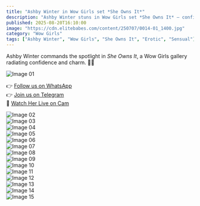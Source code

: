 ```yaml
---
title: "Ashby Winter in Wow Girls set *She Owns It*"
description: "Ashby Winter stuns in Wow Girls set *She Owns It* — confidence, allure, and captivating beauty."
published: 2025-08-20T16:10:00
image: "https://cdn.elitebabes.com/content/250707/0014-01_1400.jpg"
category: "Wow Girls"
tags: ["Ashby Winter", "Wow Girls", "She Owns It", "Erotic", "Sensual"]
---
```


Ashby Winter commands the spotlight in *She Owns It*, a Wow Girls gallery radiating confidence and charm. 🌟✨  

![Image 01](https://cdn.elitebabes.com/content/250707/0014-01_1400.jpg)  

👉 [Follow us on WhatsApp](https://redirecting-kappa.vercel.app/)  
👉 [Join us on Telegram](https://redirecting-kappa.vercel.app/)  
🔞 [Watch Her Live on Cam](https://redirecting-kappa.vercel.app/)  

![Image 02](https://cdn.elitebabes.com/content/250707/0014-02_1400.jpg)  
![Image 03](https://cdn.elitebabes.com/content/250707/0014-03_1400.jpg)  
![Image 04](https://cdn.elitebabes.com/content/250707/0014-04_1400.jpg)  
![Image 05](https://cdn.elitebabes.com/content/250707/0014-05_1400.jpg)  
![Image 06](https://cdn.elitebabes.com/content/250707/0014-06_1400.jpg)  
![Image 07](https://cdn.elitebabes.com/content/250707/0014-07_1400.jpg)  
![Image 08](https://cdn.elitebabes.com/content/250707/0014-08_1400.jpg)  
![Image 09](https://cdn.elitebabes.com/content/250707/0014-09_1400.jpg)  
![Image 10](https://cdn.elitebabes.com/content/250707/0014-10_1400.jpg)  
![Image 11](https://cdn.elitebabes.com/content/250707/0014-11_1400.jpg)  
![Image 12](https://cdn.elitebabes.com/content/250707/0014-12_1400.jpg)  
![Image 13](https://cdn.elitebabes.com/content/250707/0014-13_1400.jpg)  
![Image 14](https://cdn.elitebabes.com/content/250707/0014-14_1400.jpg)  
![Image 15](https://cdn.elitebabes.com/content/250707/0014-15_1800.jpg)
